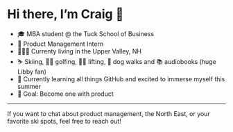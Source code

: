 # Hi there, I’m Craig 👋

- 🎓 MBA student @ the Tuck School of Business
- 💼 Product Management Intern
- 🌲🌳🌲 Currenty living in the Upper Valley, NH
- ⛷️ Skiing, 🏌️‍♂️ golfing, 🏋️‍♂️ lifting, 🐶 dog walks and 📚 audiobooks (huge Libby fan)
- 🌱 Currently learning all things GitHub and excited to immerse myself this summer
- 🚀 Goal: Become one with product

---

If you want to chat about product management, the North East, or your favorite ski spots, feel free to reach out!
